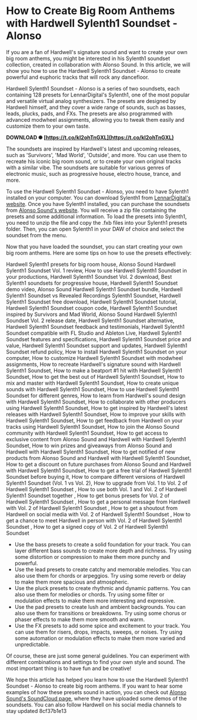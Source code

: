 
 
# How to Create Big Room Anthems with Hardwell Sylenth1 Soundset - Alonso
 
If you are a fan of Hardwell's signature sound and want to create your own big room anthems, you might be interested in his Sylenth1 soundset collection, created in collaboration with Alonso Sound. In this article, we will show you how to use the Hardwell Sylenth1 Soundset - Alonso to create powerful and euphoric tracks that will rock any dancefloor.
 
Hardwell Sylenth1 Soundset - Alonso is a series of two soundsets, each containing 128 presets for LennarDigital's Sylenth1, one of the most popular and versatile virtual analog synthesizers. The presets are designed by Hardwell himself, and they cover a wide range of sounds, such as basses, leads, plucks, pads, and FXs. The presets are also programmed with advanced modwheel assignments, allowing you to tweak them easily and customize them to your own taste.
 
**DOWNLOAD ✺ [https://t.co/kI2ohTnGXL](https://t.co/kI2ohTnGXL)**


 
The soundsets are inspired by Hardwell's latest and upcoming releases, such as 'Survivors', 'Mad World', 'Outside', and more. You can use them to recreate his iconic big room sound, or to create your own original tracks with a similar vibe. The soundsets are suitable for various genres of electronic music, such as progressive house, electro house, trance, and more.
 
To use the Hardwell Sylenth1 Soundset - Alonso, you need to have Sylenth1 installed on your computer. You can download Sylenth1 from [LennarDigital's website](https://www.lennardigital.com/sylenth1/). Once you have Sylenth1 installed, you can purchase the soundsets from [Alonso Sound's website](https://www.alonso-sound.com/product-category/soundsets/sylenth1/). You will receive a zip file containing the presets and some additional information. To load the presets into Sylenth1, you need to unzip the file and copy the .fxb files into your Sylenth1 presets folder. Then, you can open Sylenth1 in your DAW of choice and select the soundset from the menu.
 
Now that you have loaded the soundset, you can start creating your own big room anthems. Here are some tips on how to use the presets effectively:
 
Hardwell Sylenth1 presets for big room house,  Alonso Sound Hardwell Sylenth1 Soundset Vol. 1 review,  How to use Hardwell Sylenth1 Soundset in your productions,  Hardwell Sylenth1 Soundset Vol. 2 download,  Best Sylenth1 soundsets for progressive house,  Hardwell Sylenth1 Soundset demo video,  Alonso Sound Hardwell Sylenth1 Soundset bundle,  Hardwell Sylenth1 Soundset vs Revealed Recordings Sylenth1 Soundset,  Hardwell Sylenth1 Soundset free download,  Hardwell Sylenth1 Soundset tutorial,  Hardwell Sylenth1 Soundset coupon code,  Hardwell Sylenth1 Soundset inspired by Survivors and Mad World,  Alonso Sound Hardwell Sylenth1 Soundset Vol. 2 release date,  Hardwell Sylenth1 Soundset alternative,  Hardwell Sylenth1 Soundset feedback and testimonials,  Hardwell Sylenth1 Soundset compatible with FL Studio and Ableton Live,  Hardwell Sylenth1 Soundset features and specifications,  Hardwell Sylenth1 Soundset price and value,  Hardwell Sylenth1 Soundset support and updates,  Hardwell Sylenth1 Soundset refund policy,  How to install Hardwell Sylenth1 Soundset on your computer,  How to customize Hardwell Sylenth1 Soundset with modwheel assignments,  How to recreate Hardwell's signature sound with Hardwell Sylenth1 Soundset,  How to make a beatport #1 hit with Hardwell Sylenth1 Soundset,  How to get the best out of Hardwell Sylenth1 Soundset,  How to mix and master with Hardwell Sylenth1 Soundset,  How to create unique sounds with Hardwell Sylenth1 Soundset,  How to use Hardwell Sylenth1 Soundset for different genres,  How to learn from Hardwell's sound design with Hardwell Sylenth1 Soundset,  How to collaborate with other producers using Hardwell Sylenth1 Soundset,  How to get inspired by Hardwell's latest releases with Hardwell Sylenth1 Soundset,  How to improve your skills with Hardwell Sylenth1 Soundset,  How to get feedback from Hardwell on your tracks using Hardwell Sylenth1 Soundset,  How to join the Alonso Sound community with Hardwell Sylenth1 Soundset,  How to get access to exclusive content from Alonso Sound and Hardwell with Hardwell Sylenth1 Soundset,  How to win prizes and giveaways from Alonso Sound and Hardwell with Hardwell Sylenth1 Soundset,  How to get notified of new products from Alonso Sound and Hardwell with Hardwell Sylenth1 Soundset,  How to get a discount on future purchases from Alonso Sound and Hardwell with Hardwell Sylenth1 Soundset,  How to get a free trial of Hardwell Sylenth1 Soundset before buying it,  How to compare different versions of Hardwell Sylenth1 Soundset (Vol. 1 vs Vol. 2),  How to upgrade from Vol. 1 to Vol. 2 of Hardwell Sylenth1 Soundset ,  How to use both Vol. 1 and Vol. 2 of Hardwell Sylenth1 Soundset together ,  How to get bonus presets for Vol. 2 of Hardwell Sylenth1 Soundset ,  How to get a personal message from Hardwell with Vol. 2 of Hardwell Sylenth1 Soundset ,  How to get a shoutout from Hardwell on social media with Vol. 2 of Hardwell Sylenth1 Soundset ,  How to get a chance to meet Hardwell in person with Vol. 2 of Hardwell Sylenth1 Soundset ,  How to get a signed copy of Vol. 2 of Hardwell Sylenth1 Soundset
 
- Use the bass presets to create a solid foundation for your track. You can layer different bass sounds to create more depth and richness. Try using some distortion or compression to make them more punchy and powerful.
- Use the lead presets to create catchy and memorable melodies. You can also use them for chords or arpeggios. Try using some reverb or delay to make them more spacious and atmospheric.
- Use the pluck presets to create rhythmic and dynamic patterns. You can also use them for melodies or chords. Try using some filter or modulation effects to make them more interesting and expressive.
- Use the pad presets to create lush and ambient backgrounds. You can also use them for transitions or breakdowns. Try using some chorus or phaser effects to make them more smooth and warm.
- Use the FX presets to add some spice and excitement to your track. You can use them for risers, drops, impacts, sweeps, or noises. Try using some automation or modulation effects to make them more varied and unpredictable.

Of course, these are just some general guidelines. You can experiment with different combinations and settings to find your own style and sound. The most important thing is to have fun and be creative!
 
We hope this article has helped you learn how to use the Hardwell Sylenth1 Soundset - Alonso to create big room anthems. If you want to hear some examples of how these presets sound in action, you can check out [Alonso Sound's SoundCloud page](https://soundcloud.com/alonso-sound/alonso-hardwell-sylenth1-soundset), where they have uploaded some demos of the soundsets. You can also follow Hardwell on his social media channels to stay updated
 8cf37b1e13
 
